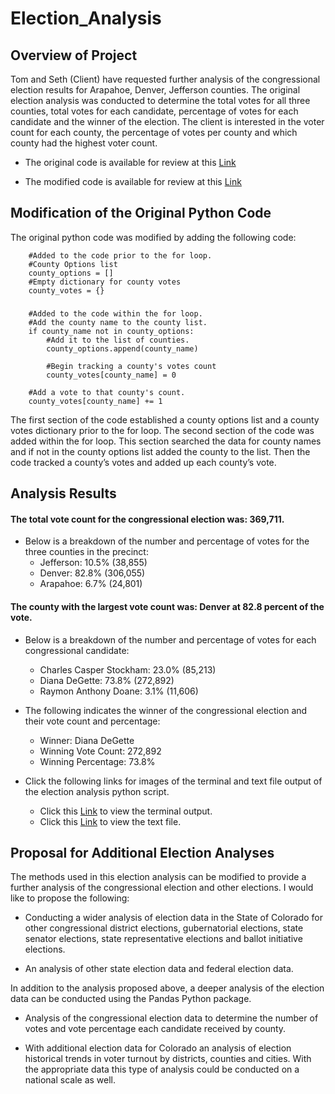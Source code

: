 # Election_Analysis
## Overview of Project

Tom and Seth (Client) have requested further analysis of the congressional election results for Arapahoe, Denver, Jefferson counties.  The original election analysis was conducted to determine the total votes for all three counties, total votes for each candidate, percentage of votes for each candidate and the winner of the election.  The client is interested in the voter count for each county, the percentage of votes per county and which county had the highest voter count.

 - The original code is available for review at this [Link](https://github.com/blueschistrocks/Election_Analysis/blob/6795acfc5f725e06134841345478f3b283a24337/PyPoll.py)

 - The modified code is available for review at this [Link](https://github.com/blueschistrocks/Election_Analysis/blob/d780ec4209de5d80198d9c36d8cd9b57140458b4/PyPoll_Challenge.py)

## Modification of the Original Python Code

The original python code was modified by adding the following code:

        #Added to the code prior to the for loop.
        #County Options list
        county_options = []
        #Empty dictionary for county votes
        county_votes = {}

### 
        #Added to the code within the for loop.
        #Add the county name to the county list.
        if county_name not in county_options:
            #Add it to the list of counties.
            county_options.append(county_name)

            #Begin tracking a county's votes count
            county_votes[county_name] = 0
        
        #Add a vote to that county's count.
        county_votes[county_name] += 1

The first section of the code established a county options list and a county votes dictionary prior to the for loop. The second section of the code was added within the for loop.  This section searched the data for county names and if not in the county options list added the county to the list.  Then the code tracked a county’s votes and added up each county’s vote.

## Analysis Results

#### The total vote count for the congressional election was: 369,711.

- Below is a breakdown of the number and percentage of votes for the three counties in the precinct:
   - Jefferson: 10.5% (38,855)
   - Denver: 82.8% (306,055)
   - Arapahoe: 6.7% (24,801)

#### The county with the largest vote count was: Denver at 82.8 percent of the vote.

- Below is a breakdown of the number and percentage of votes for each congressional candidate:
   - Charles Casper Stockham: 23.0% (85,213)
   - Diana DeGette: 73.8% (272,892)
   - Raymon Anthony Doane: 3.1% (11,606)

- The following indicates the winner of the congressional election and their vote count and percentage:
   - Winner: Diana DeGette
   - Winning Vote Count: 272,892
   - Winning Percentage: 73.8%

- Click the following links for images of the terminal and text file output of the election analysis python script. 
  - Click this [Link](https://github.com/blueschistrocks/Election_Analysis/blob/d56125dd92909dd2e8c181096415e863222bbb3f/analysis/Terminal_output.png) to view the terminal output. 
  - Click this [Link](https://github.com/blueschistrocks/Election_Analysis/blob/7da71878493114e7312cc82fe919cdd4889e8ad8/analysis/election_analysis.txt) to view the text file. 

## Proposal for Additional Election Analyses

The methods used in this election analysis can be modified to provide a further analysis of the congressional election and other elections.  I would like to propose the following:

- Conducting a wider analysis of election data in the State of Colorado for other congressional district elections, gubernatorial elections, state senator elections, state representative elections and ballot initiative elections.  

- An analysis of other state election data and federal election data. 

In addition to the analysis proposed above, a deeper analysis of the election data can be conducted using the Pandas Python package.

- Analysis of the congressional election data to determine the number of votes and vote percentage each candidate received by county. 

- With additional election data for Colorado an analysis of election historical trends in voter turnout by districts, counties and cities.  With the appropriate data this type of analysis could be conducted on a national scale as well.
